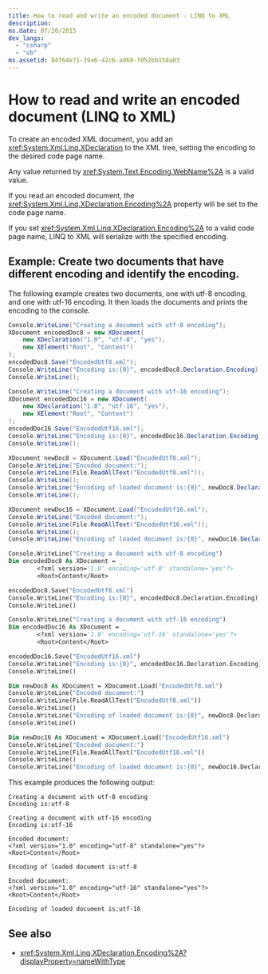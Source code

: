 ```yaml
---
title: How to read and write an encoded document - LINQ to XML
description:
ms.date: 07/20/2015
dev_langs:
  - "csharp"
  - "vb"
ms.assetid: 84f64e71-39a6-42c6-ad68-f052bb158a03
---
```


# How to read and write an encoded document (LINQ to XML)

To create an encoded XML document, you add an <xref:System.Xml.Linq.XDeclaration> to the XML tree, setting the encoding to the desired code page name.

Any value returned by <xref:System.Text.Encoding.WebName%2A> is a valid value.

If you read an encoded document, the <xref:System.Xml.Linq.XDeclaration.Encoding%2A> property will be set to the code page name.

If you set <xref:System.Xml.Linq.XDeclaration.Encoding%2A> to a valid code page name, LINQ to XML will serialize with the specified encoding.

## Example: Create two documents that have different encoding and identify the encoding.

The following example creates two documents, one with utf-8 encoding, and one with utf-16 encoding. It then loads the documents and prints the encoding to the console.

```csharp
Console.WriteLine("Creating a document with utf-8 encoding");
XDocument encodedDoc8 = new XDocument(
    new XDeclaration("1.0", "utf-8", "yes"),
    new XElement("Root", "Content")
);
encodedDoc8.Save("EncodedUtf8.xml");
Console.WriteLine("Encoding is:{0}", encodedDoc8.Declaration.Encoding);
Console.WriteLine();

Console.WriteLine("Creating a document with utf-16 encoding");
XDocument encodedDoc16 = new XDocument(
    new XDeclaration("1.0", "utf-16", "yes"),
    new XElement("Root", "Content")
);
encodedDoc16.Save("EncodedUtf16.xml");
Console.WriteLine("Encoding is:{0}", encodedDoc16.Declaration.Encoding);
Console.WriteLine();

XDocument newDoc8 = XDocument.Load("EncodedUtf8.xml");
Console.WriteLine("Encoded document:");
Console.WriteLine(File.ReadAllText("EncodedUtf8.xml"));
Console.WriteLine();
Console.WriteLine("Encoding of loaded document is:{0}", newDoc8.Declaration.Encoding);
Console.WriteLine();

XDocument newDoc16 = XDocument.Load("EncodedUtf16.xml");
Console.WriteLine("Encoded document:");
Console.WriteLine(File.ReadAllText("EncodedUtf16.xml"));
Console.WriteLine();
Console.WriteLine("Encoding of loaded document is:{0}", newDoc16.Declaration.Encoding);
```

```vb
Console.WriteLine("Creating a document with utf-8 encoding")
Dim encodedDoc8 As XDocument = _
        <?xml version='1.0' encoding='utf-8' standalone='yes'?>
        <Root>Content</Root>

encodedDoc8.Save("EncodedUtf8.xml")
Console.WriteLine("Encoding is:{0}", encodedDoc8.Declaration.Encoding)
Console.WriteLine()

Console.WriteLine("Creating a document with utf-16 encoding")
Dim encodedDoc16 As XDocument = _
        <?xml version='1.0' encoding='utf-16' standalone='yes'?>
        <Root>Content</Root>

encodedDoc16.Save("EncodedUtf16.xml")
Console.WriteLine("Encoding is:{0}", encodedDoc16.Declaration.Encoding)
Console.WriteLine()

Dim newDoc8 As XDocument = XDocument.Load("EncodedUtf8.xml")
Console.WriteLine("Encoded document:")
Console.WriteLine(File.ReadAllText("EncodedUtf8.xml"))
Console.WriteLine()
Console.WriteLine("Encoding of loaded document is:{0}", newDoc8.Declaration.Encoding)
Console.WriteLine()

Dim newDoc16 As XDocument = XDocument.Load("EncodedUtf16.xml")
Console.WriteLine("Encoded document:")
Console.WriteLine(File.ReadAllText("EncodedUtf16.xml"))
Console.WriteLine()
Console.WriteLine("Encoding of loaded document is:{0}", newDoc16.Declaration.Encoding)
```

This example produces the following output:

```output
Creating a document with utf-8 encoding
Encoding is:utf-8

Creating a document with utf-16 encoding
Encoding is:utf-16

Encoded document:
<?xml version="1.0" encoding="utf-8" standalone="yes"?>
<Root>Content</Root>

Encoding of loaded document is:utf-8

Encoded document:
<?xml version="1.0" encoding="utf-16" standalone="yes"?>
<Root>Content</Root>

Encoding of loaded document is:utf-16
```

## See also

- <xref:System.Xml.Linq.XDeclaration.Encoding%2A?displayProperty=nameWithType>
